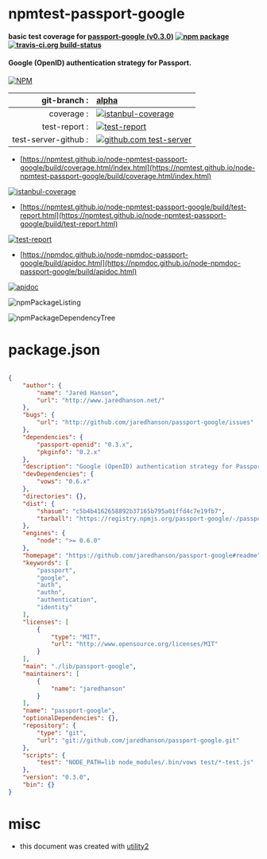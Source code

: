 # npmtest-passport-google

#### basic test coverage for  [passport-google (v0.3.0)](https://github.com/jaredhanson/passport-google#readme)  [![npm package](https://img.shields.io/npm/v/npmtest-passport-google.svg?style=flat-square)](https://www.npmjs.org/package/npmtest-passport-google) [![travis-ci.org build-status](https://api.travis-ci.org/npmtest/node-npmtest-passport-google.svg)](https://travis-ci.org/npmtest/node-npmtest-passport-google)

#### Google (OpenID) authentication strategy for Passport.

[![NPM](https://nodei.co/npm/passport-google.png?downloads=true&downloadRank=true&stars=true)](https://www.npmjs.com/package/passport-google)

| git-branch : | [alpha](https://github.com/npmtest/node-npmtest-passport-google/tree/alpha)|
|--:|:--|
| coverage : | [![istanbul-coverage](https://npmtest.github.io/node-npmtest-passport-google/build/coverage.badge.svg)](https://npmtest.github.io/node-npmtest-passport-google/build/coverage.html/index.html)|
| test-report : | [![test-report](https://npmtest.github.io/node-npmtest-passport-google/build/test-report.badge.svg)](https://npmtest.github.io/node-npmtest-passport-google/build/test-report.html)|
| test-server-github : | [![github.com test-server](https://npmtest.github.io/node-npmtest-passport-google/GitHub-Mark-32px.png)](https://npmtest.github.io/node-npmtest-passport-google/build/app/index.html) | | build-artifacts : | [![build-artifacts](https://npmtest.github.io/node-npmtest-passport-google/glyphicons_144_folder_open.png)](https://github.com/npmtest/node-npmtest-passport-google/tree/gh-pages/build)|

- [https://npmtest.github.io/node-npmtest-passport-google/build/coverage.html/index.html](https://npmtest.github.io/node-npmtest-passport-google/build/coverage.html/index.html)

[![istanbul-coverage](https://npmtest.github.io/node-npmtest-passport-google/build/screenCapture.buildCi.browser.%252Ftmp%252Fbuild%252Fcoverage.lib.html.png)](https://npmtest.github.io/node-npmtest-passport-google/build/coverage.html/index.html)

- [https://npmtest.github.io/node-npmtest-passport-google/build/test-report.html](https://npmtest.github.io/node-npmtest-passport-google/build/test-report.html)

[![test-report](https://npmtest.github.io/node-npmtest-passport-google/build/screenCapture.buildCi.browser.%252Ftmp%252Fbuild%252Ftest-report.html.png)](https://npmtest.github.io/node-npmtest-passport-google/build/test-report.html)

- [https://npmdoc.github.io/node-npmdoc-passport-google/build/apidoc.html](https://npmdoc.github.io/node-npmdoc-passport-google/build/apidoc.html)

[![apidoc](https://npmdoc.github.io/node-npmdoc-passport-google/build/screenCapture.buildCi.browser.%252Ftmp%252Fbuild%252Fapidoc.html.png)](https://npmdoc.github.io/node-npmdoc-passport-google/build/apidoc.html)

![npmPackageListing](https://npmtest.github.io/node-npmtest-passport-google/build/screenCapture.npmPackageListing.svg)

![npmPackageDependencyTree](https://npmtest.github.io/node-npmtest-passport-google/build/screenCapture.npmPackageDependencyTree.svg)



# package.json

```json

{
    "author": {
        "name": "Jared Hanson",
        "url": "http://www.jaredhanson.net/"
    },
    "bugs": {
        "url": "http://github.com/jaredhanson/passport-google/issues"
    },
    "dependencies": {
        "passport-openid": "0.3.x",
        "pkginfo": "0.2.x"
    },
    "description": "Google (OpenID) authentication strategy for Passport.",
    "devDependencies": {
        "vows": "0.6.x"
    },
    "directories": {},
    "dist": {
        "shasum": "c5b4b4162658892b37165b795a01ffd4c7e19fb7",
        "tarball": "https://registry.npmjs.org/passport-google/-/passport-google-0.3.0.tgz"
    },
    "engines": {
        "node": ">= 0.6.0"
    },
    "homepage": "https://github.com/jaredhanson/passport-google#readme",
    "keywords": [
        "passport",
        "google",
        "auth",
        "authn",
        "authentication",
        "identity"
    ],
    "licenses": [
        {
            "type": "MIT",
            "url": "http://www.opensource.org/licenses/MIT"
        }
    ],
    "main": "./lib/passport-google",
    "maintainers": [
        {
            "name": "jaredhanson"
        }
    ],
    "name": "passport-google",
    "optionalDependencies": {},
    "repository": {
        "type": "git",
        "url": "git://github.com/jaredhanson/passport-google.git"
    },
    "scripts": {
        "test": "NODE_PATH=lib node_modules/.bin/vows test/*-test.js"
    },
    "version": "0.3.0",
    "bin": {}
}
```



# misc
- this document was created with [utility2](https://github.com/kaizhu256/node-utility2)
